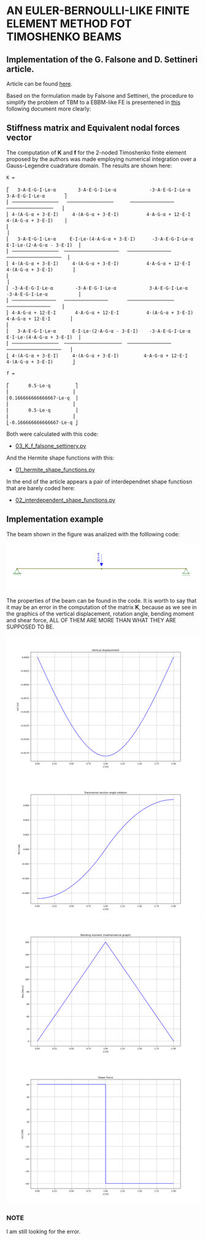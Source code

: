 # AN EULER-BERNOULLI-LIKE FINITE ELEMENT METHOD FOT TIMOSHENKO BEAMS
## Implementation of the G. Falsone and D. Settineri article.

Article can be found [here](https://www.researchgate.net/publication/251506561_An_Euler-Bernoulli-like_finite_element_method_for_Timoshenko_beams).


Based on the formulation made by Falsone and Settineri, the procedure to simplify the problem of TBM to a EBBM-like FE is presentened in [this](EF2_rescritura_articulo_michaelherediaperez.pdf) following document more clearly:

## Stiffness matrix and Equivalent nodal forces vector

The computation of **K** and **f** for the 2-noded Timoshenko finite element proposed by the authors was made employing numerical integration over a Gauss-Legendre cuadrature domain. The results are shown here:

```
K =

⎡   3⋅A⋅E⋅G⋅I⋅Le⋅α        3⋅A⋅E⋅G⋅I⋅Le⋅α            -3⋅A⋅E⋅G⋅I⋅Le⋅α           3⋅A⋅E⋅G⋅I⋅Le⋅α       ⎤    
⎢ ─────────────────   ─────────────────      ────────────────      ─────────────────   ⎥ 
⎢ 4⋅(A⋅G⋅α + 3⋅E⋅I)     4⋅(A⋅G⋅α + 3⋅E⋅I)          4⋅A⋅G⋅α + 12⋅E⋅I         4⋅(A⋅G⋅α + 3⋅E⋅I)    ⎥
⎢                                                                                      ⎥
⎢   3⋅A⋅E⋅G⋅I⋅Le⋅α     E⋅I⋅Le⋅(4⋅A⋅G⋅α + 3⋅E⋅I)      -3⋅A⋅E⋅G⋅I⋅Le⋅α       E⋅I⋅Le⋅(2⋅A⋅G⋅α - 3⋅E⋅I)  ⎥
⎢ ─────────────────  ────────────────────   ────────────────     ────────────────────  ⎥
⎢ 4⋅(A⋅G⋅α + 3⋅E⋅I)     4⋅(A⋅G⋅α + 3⋅E⋅I)          4⋅A⋅G⋅α + 12⋅E⋅I      4⋅(A⋅G⋅α + 3⋅E⋅I)       ⎥
⎢                                                                                      ⎥
⎢ -3⋅A⋅E⋅G⋅I⋅Le⋅α        -3⋅A⋅E⋅G⋅I⋅Le⋅α            3⋅A⋅E⋅G⋅I⋅Le⋅α       -3⋅A⋅E⋅G⋅I⋅Le⋅α           ⎥
⎢ ────────────────   ────────────────       ─────────────────      ────────────────    ⎥
⎢ 4⋅A⋅G⋅α + 12⋅E⋅I       4⋅A⋅G⋅α + 12⋅E⋅I          4⋅(A⋅G⋅α + 3⋅E⋅I)      4⋅A⋅G⋅α + 12⋅E⋅I       ⎥
⎢                                                                                      
⎢   3⋅A⋅E⋅G⋅I⋅Le⋅α      E⋅I⋅Le⋅(2⋅A⋅G⋅α - 3⋅E⋅I)    -3⋅A⋅E⋅G⋅I⋅Le⋅α       E⋅I⋅Le⋅(4⋅A⋅G⋅α + 3⋅E⋅I)  ⎥
⎢ ─────────────────  ─────────────────────  ────────────────   ────────────────────   ⎥
⎣ 4⋅(A⋅G⋅α + 3⋅E⋅I)     4⋅(A⋅G⋅α + 3⋅E⋅I)         4⋅A⋅G⋅α + 12⋅E⋅I      4⋅(A⋅G⋅α + 3⋅E⋅I)       ⎦

```

```
f =

⎡       0.5⋅Le⋅q         ⎤
⎢                       ⎥
⎢0.166666666666667⋅Le⋅q  ⎥
⎢                       ⎥
⎢       0.5⋅Le⋅q         ⎥
⎢                       ⎥
⎣-0.166666666666667⋅Le⋅q ⎦

```

Both were calculated with this code:

* [03_K_f_falsone_settinery.py](03_K_f_falsone_settinery.py)

And the Hermite shape functions with this:

* [01_hermite_shape_functions.py](01_hermite_shape_functions.py)

In the end of the article appears a pair of interdependnet shape functiosn that are barely coded here:

* [02_interdependent_shape_functions.py](02_interdependent_shape_functions.py)


## Implementation example

The beam shown in the figure was analized with the folllowing code:

<img src="figs/beam.png">

The properties of the beam can be found in the code. It is worth to say that it may be an error in the computation of the matrix **K**, because as we see in the graphics of the vertical displacement, rotation angle, bending moment and shear force, ALL OF THEM ARE MORE THAN WHAT THEY ARE SUPPOSED TO BE.

<img src="figs/vv.png">
<img src="figs/tt.png">
<img src="figs/MM.png">
<img src="figs/VV_s.png">
 
### NOTE

I am still looking for the error.